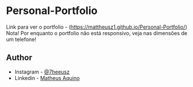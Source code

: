# Personal-Portfolio

Link para ver o portfolio - (https://mattheusz1.github.io/Personal-Portfolio/)
Nota! Por enquanto o portfolio não está responsivo, veja nas dimensões de um telefone!

## Author

- Instagram - [@7heeusz](https://www.instagram.com/7heeusz/)
- Linkedin - [Matheus Aquino](https://www.linkedin.com/in/7heeusz/)

